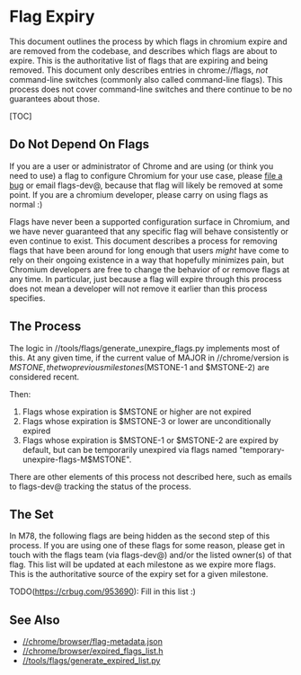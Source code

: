 # Flag Expiry

This document outlines the process by which flags in chromium expire and are
removed from the codebase, and describes which flags are about to expire. This
is the authoritative list of flags that are expiring and being removed. This
document only describes entries in chrome://flags, *not* command-line switches
(commonly also called command-line flags). This process does not cover
command-line switches and there continue to be no guarantees about those.

[TOC]

## Do Not Depend On Flags

If you are a user or administrator of Chrome and are using (or think you need to
use) a flag to configure Chromium for your use case, please [file a bug] or
email flags-dev@, because that flag will likely be removed at some point. If you
are a chromium developer, please carry on using flags as normal :)

Flags have never been a supported configuration surface in Chromium, and we have
never guaranteed that any specific flag will behave consistently or even
continue to exist. This document describes a process for removing flags that
have been around for long enough that users *might* have come to rely on their
ongoing existence in a way that hopefully minimizes pain, but Chromium
developers are free to change the behavior of or remove flags at any time. In
particular, just because a flag will expire through this process does not mean a
developer will not remove it earlier than this process specifies.

## The Process

The logic in //tools/flags/generate_unexpire_flags.py implements most of this.
At any given time, if the current value of MAJOR in //chrome/version is $MSTONE,
the two previous milestones ($MSTONE-1 and $MSTONE-2) are considered recent.

Then:
1) Flags whose expiration is $MSTONE or higher are not expired
2) Flags whose expiration is $MSTONE-3 or lower are unconditionally expired
3) Flags whose expiration is $MSTONE-1 or $MSTONE-2 are expired by default, but
   can be temporarily unexpired via flags named
   "temporary-unexpire-flags-M$MSTONE".

There are other elements of this process not described here, such as emails to
flags-dev@ tracking the status of the process.

## The Set

In M78, the following flags are being hidden as the second step of this process.
If you are using one of these flags for some reason, please get in touch with
the flags team (via flags-dev@) and/or the listed owner(s) of that flag. This
list will be updated at each milestone as we expire more flags. This is the
authoritative source of the expiry set for a given milestone.

TODO(https://crbug.com/953690): Fill in this list :)

## See Also

* [//chrome/browser/flag-metadata.json](../chrome/browser/flag-metadata.json)
* [//chrome/browser/expired_flags_list.h](../chrome/browser/expired_flags_list.h)
* [//tools/flags/generate_expired_list.py](../tools/flags/generate_expired_list.py)

[file a bug]: https://new.crbug.com
